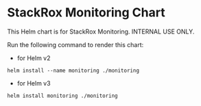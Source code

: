 # StackRox Monitoring Chart

This Helm chart is for StackRox Monitoring. INTERNAL USE ONLY.

Run the following command to render this chart:
- for Helm v2
```
helm install --name monitoring ./monitoring
```
- for Helm v3
```
helm install monitoring ./monitoring
```
